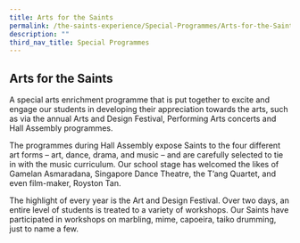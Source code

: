 ```yaml
---
title: Arts for the Saints
permalink: /the-saints-experience/Special-Programmes/Arts-for-the-Saints/
description: ""
third_nav_title: Special Programmes
---
```

## Arts for the Saints


A special arts enrichment programme that is put together to excite and engage our students in developing their appreciation towards the arts, such as via the annual Arts and Design Festival, Performing Arts concerts and Hall Assembly programmes. 

  

The programmes during Hall Assembly expose Saints to the four different art forms – art, dance, drama, and music – and are carefully selected to tie in with the music curriculum. Our school stage has welcomed the likes of Gamelan Asmaradana, Singapore Dance Theatre, the T’ang Quartet, and even film-maker, Royston Tan.   


  

The highlight of every year is the Art and Design Festival. Over two days, an entire level of students is treated to a variety of workshops. Our Saints have participated in workshops on marbling, mime, capoeira, taiko drumming, just to name a few.